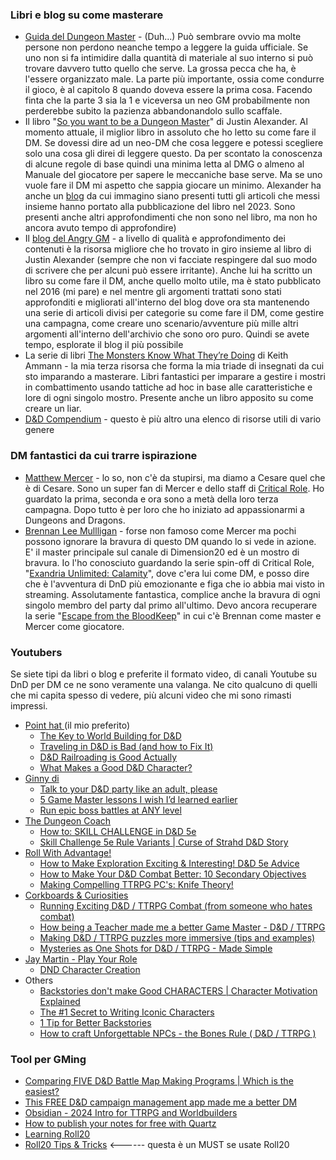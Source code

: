 ### Libri e blog su come masterare

- [Guida del Dungeon Master](https://www.amazon.it/Dungeons-Dragons-Dungeon-Master-Regolamento/dp/0786967528/ref=asc_df_0786967528/?tag=googshopit-21&linkCode=df0&hvadid=555080261945&hvpos=&hvnetw=g&hvrand=11076506372499693006&hvpone=&hvptwo=&hvqmt=&hvdev=c&hvdvcmdl=&hvlocint=&hvlocphy=1008297&hvtargid=pla-1606122703881&psc=1&mcid=660f117539b831349dc92e2e14e151f2) - (Duh...) Può sembrare ovvio ma molte persone non perdono neanche tempo a leggere la guida ufficiale. Se uno non si fa intimidire dalla quantità di materiale al suo interno si può trovare davvero tutto quello che serve. La grossa pecca che ha, è l'essere organizzato male. La parte più importante, ossia come condurre il gioco, è al capitolo 8 quando doveva essere la prima cosa. Facendo finta che la parte 3 sia la 1 e viceversa un neo GM probabilmente non perderebbe subito la pazienza abbandonandolo sullo scaffale.
- Il libro "[So you want to be a Dungeon Master](https://www.amazon.com/You-Want-Game-Master-Adventure_for/dp/1645679152)" di Justin Alexander. Al momento attuale, il miglior libro in assoluto che ho letto su come fare il DM. Se dovessi dire ad un neo-DM che cosa leggere e potessi scegliere solo una cosa gli direi di leggere questo. Da per scontato la conoscenza di alcune regole di base quindi una minima letta al DMG o almeno al Manuale del giocatore per sapere le meccaniche base serve. Ma se uno vuole fare il DM mi aspetto che sappia giocare un minimo. Alexander ha anche un [blog](https://thealexandrian.net/) da cui immagino siano presenti tutti gli articoli che messi insieme hanno portato alla pubblicazione del libro nel 2023. Sono presenti anche altri approfondimenti che non sono nel libro, ma non ho ancora avuto tempo di approfondire)
- Il [blog del Angry GM](https://theangrygm.com/how-to-run-a-game/) - a livello di qualità e approfondimento dei contenuti è la risorsa migliore che ho trovato in giro insieme al libro di Justin Alexander (sempre che non vi facciate respingere dal suo modo di scrivere che per alcuni può essere irritante). Anche lui ha scritto un libro su come fare il DM, anche quello molto utile, ma è stato pubblicato nel 2016 (mi pare) e nel mentre gli argomenti trattati sono stati approfonditi e migliorati all'interno del blog dove ora sta mantenendo una serie di articoli divisi per categorie su come fare il DM, come gestire una campagna, come creare uno scenario/avventure più mille altri argomenti all'interno dell'archivio che sono oro puro. Quindi se avete tempo, esplorate il blog il più possibile
- La serie di libri [The Monsters Know What They’re Doing](https://www.amazon.com/dp/B0836YHWRY?binding=hardcover&ref=dbs_dp_rwt_sb_pc_thcv) di Keith Ammann - la mia terza risorsa che forma la mia triade di insegnati da cui sto imparando a masterare. Libri fantastici per imparare a gestire i mostri in combattimento usando tattiche ad hoc in base alle caratteristiche e lore di ogni singolo mostro. Presente anche un libro apposito su come creare un liar. 
- [D&D Compendium](https://www.dnd-compendium.com/dm-resources/dming-tips) - questo è più altro una elenco di risorse utili di vario genere

### DM fantastici da cui trarre ispirazione

- [Matthew Mercer](https://en.wikipedia.org/wiki/Matthew_Mercer) - lo so, non c'è da stupirsi, ma diamo a Cesare quel che è di Cesare. Sono un super fan di Mercer e dello staff di [Critical Role](https://critrole.com/videos/). Ho guardato la prima, seconda e ora sono a metà della loro terza campagna. Dopo tutto è per loro che ho iniziato ad appassionarmi a Dungeons and Dragons.
- [Brennan Lee Mullligan](https://en.wikipedia.org/wiki/Brennan_Lee_Mulligan) - forse non famoso come Mercer ma pochi possono ignorare la bravura di questo DM quando lo si vede in azione. E' il master principale sul canale di Dimension20 ed è un mostro di bravura. Io l'ho conosciuto guardando la serie spin-off di Critical Role, "[Exandria Unlimited: Calamity](https://www.youtube.com/playlist?list=PLxpS2Q_QbR0cPCLxnnP3VnEiKk3tmsQ4f)", dove c'era lui come DM, e posso dire che è l'avventura di DnD più emozionante e figa che io abbia mai visto in streaming. Assolutamente fantastica, complice anche la bravura di ogni singolo membro del party dal primo all'ultimo. Devo ancora recuperare la serie "[Escape from the BloodKeep](https://www.youtube.com/playlist?list=PLhOoxQxz2yFOSXAFjzg9GQFoky53tDm9d)" in cui c'è Brennan come master e Mercer come giocatore.

### Youtubers

Se siete tipi da libri o blog e preferite il formato video, di canali Youtube su DnD per DM ce ne sono veramente una valanga. Ne cito qualcuno di quelli che mi capita spesso di vedere, più alcuni video che mi sono rimasti impressi.
- [Point hat ](https://www.youtube.com/@pointyhatstudios) (il mio preferito)
	- [The Key to World Building for D&D](https://www.youtube.com/watch?v=zemRYitIz_k&list=PL3lAEqLxIPTXoc954mJhrKyHZSKaZ3QBx&index=6&t=4s)
	- [Traveling in D&D is Bad (and how to Fix It)](https://www.youtube.com/watch?v=vM18P0WKGFA)
	- [D&D Railroading is Good Actually](https://www.youtube.com/watch?v=DJrvCbIFO1Q)
	- [What Makes a Good D&D Character?](https://www.youtube.com/watch?v=LLVJrK22gVA&t=1014s)
- [Ginny di](https://www.youtube.com/@GinnyDi)
	- [Talk to your D&D party like an adult, please](https://www.youtube.com/watch?v=r5RH8Z4-ipc&list=PLsmjZYZs1ps2cLedITUonjwjKfVSNBnf-&index=45)
	- [5 Game Master lessons I wish I’d learned earlier](https://www.youtube.com/watch?v=iWHJ-DxUvwk&list=PLsmjZYZs1ps2cLedITUonjwjKfVSNBnf-&index=35)
	- [Run epic boss battles at ANY level](https://www.youtube.com/watch?v=FhOxRZB76r0&list=PLsmjZYZs1ps2cLedITUonjwjKfVSNBnf-&index=10)
- [The Dungeon Coach](https://www.youtube.com/watch?v=JF28JESUye8) 
	- [How to: SKILL CHALLENGE in D&D 5e ](https://www.youtube.com/watch?v=JF28JESUye8)
	- [Skill Challenge 5e Rule Variants | Curse of Strahd D&D Story](https://www.youtube.com/watch?v=BHU5Bi5zw2M)
- [Roll With Advantage!](https://www.youtube.com/@RollWithAdvantage5e)
	- [How to Make Exploration Exciting & Interesting! D&D 5e Advice](https://www.youtube.com/watch?v=4rRT4cnZpB4) 
	- [How to Make Your D&D Combat Better: 10 Secondary Objectives](https://www.youtube.com/watch?v=wQwKmH0BhMg)
	- [Making Compelling TTRPG PC's: Knife Theory!](https://www.youtube.com/watch?v=i9LpScoPKg8&t=143s)
- [Corkboards & Curiosities](https://www.youtube.com/@corkboardsandcuriosities)
	- [Running Exciting D&D / TTRPG Combat (from someone who hates combat)](https://www.youtube.com/watch?v=FeGjsBcR3rE)
	- [How being a Teacher made me a better Game Master - D&D / TTRPG](https://www.youtube.com/watch?v=aVKhKTprEuw)
	- [Making D&D / TTRPG puzzles more immersive (tips and examples)](https://www.youtube.com/watch?v=ERULLQOACKc)
	- [Mysteries as One Shots for D&D / TTRPG - Made Simple](https://www.youtube.com/watch?v=8WT4dT2l9ys)
-  [Jay Martin - Play Your Role](https://www.youtube.com/@PlayYourRole)
	- [DND Character Creation](https://www.youtube.com/playlist?list=PLitb6J1ioR4dI3--rYHLxBCTyd0OuzxYh)
- Others
	- [Backstories don't make Good CHARACTERS | Character Motivation Explained](https://www.youtube.com/watch?v=8n5YNDLXLm4)
	- [The #1 Secret to Writing Iconic Characters](https://www.youtube.com/watch?v=YyHKZ5GdThM)
	- [1 Tip for Better Backstories](https://www.youtube.com/watch?v=OqKvIe7XkoQ&t=115s)
	- [How to craft Unforgettable NPCs - the Bones Rule ( D&D / TTRPG )](https://www.youtube.com/watch?v=S6rSYLIPt0I)

### Tool per GMing

- [Comparing FIVE D&D Battle Map Making Programs | Which is the easiest?](https://www.youtube.com/watch?v=nwCWfvzuUSA)
- [This FREE D&D campaign management app made me a better DM](https://www.youtube.com/watch?v=DBgWB1NF7hY&t=394s)
- [Obsidian - 2024 Intro for TTRPG and Worldbuilders](https://www.youtube.com/watch?v=qV3Dp1Kki1E&t=186s)
- [How to publish your notes for free with Quartz](https://www.youtube.com/watch?v=6s6DT1yN4dw)
- [Learning Roll20](https://www.youtube.com/playlist?list=PLaMDrDIHMitJd9u4V32GdDKwNIBeX_t1Y)
- [Roll20 Tips & Tricks](https://www.youtube.com/playlist?list=PLqhGF2nCu23n-chowLKGkn9IBsjEmztCF) <------ questa è un MUST se usate Roll20
